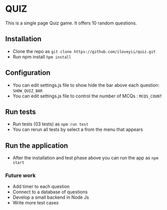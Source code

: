 QUIZ
====
This is a single page Quiz game. It offers 10 random questions.

## Installation
   * Clone the repo as `git clone https://github.com/iloveyii/quiz.git`
   * Run npm install `ǹpm install`


## Configuration
  * You can edit settings.js file to show hide the bar above each question: `SHOW_QUIZ_BAR`
  * You can edit settings.js file to control the number of MCQs : `MCQS_COUNT`


## Run tests 
  * Run tests (03 tests) as `npm run test`
  * You can rerun all tests by select a from the menu that appears


## Run the application
  * After the installation and test phase above you can run the app
  as `npm start`
 

### Future work
  * Add timer to each question
  * Connect to a database of questions 
  * Develop a small backend in Node Js
  * Write more test cases
